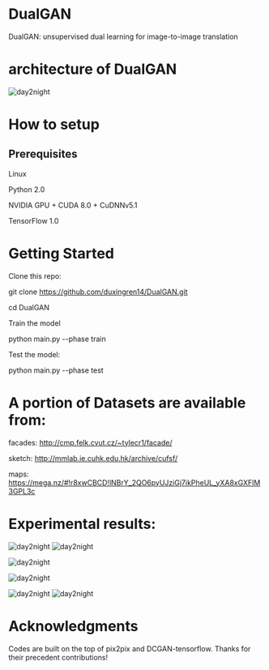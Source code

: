 
 # DualGAN
DualGAN: unsupervised dual learning for image-to-image translation

# architecture of DualGAN

![day2night](https://github.com/duxingren14/DualGAN/blob/master/0.png)



# How to setup

## Prerequisites

Linux

Python 2.0 

NVIDIA GPU + CUDA 8.0 + CuDNNv5.1

TensorFlow 1.0



# Getting Started

Clone this repo:

git clone https://github.com/duxingren14/DualGAN.git

cd DualGAN

Train the model

python main.py --phase train

Test the model:

python main.py --phase test




# A portion of Datasets are available from:

facades: http://cmp.felk.cvut.cz/~tylecr1/facade/

sketch: http://mmlab.ie.cuhk.edu.hk/archive/cufsf/

maps: https://mega.nz/#!r8xwCBCD!lNBrY_2QO6pyUJziGj7ikPheUL_yXA8xGXFlM3GPL3c


# Experimental results:

![day2night](https://github.com/duxingren14/DualGAN/blob/master/1.PNG)
![day2night](https://github.com/duxingren14/DualGAN/blob/master/2.PNG)


![day2night](https://github.com/duxingren14/DualGAN/blob/master/4.PNG)

![day2night](https://github.com/duxingren14/DualGAN/blob/master/5.PNG)

![day2night](https://github.com/duxingren14/DualGAN/blob/master/3.PNG)
![day2night](https://github.com/duxingren14/DualGAN/blob/master/6.PNG)




# Acknowledgments

Codes are built on the top of pix2pix and DCGAN-tensorflow. Thanks for their precedent contributions!
